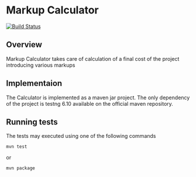 # Markup Calculator

[![Build Status](https://travis-ci.org/miketar-exercises/markup-calculator.svg?branch=develop)](https://travis-ci.org/miketar-exercises/markup-calculator)

## Overview 

Markup Calculator takes care of calculation of a final cost of the project introducing various markups 

## Implementaion

The Calculator is implemented as a maven jar project. The only dependency of the project is testng 6.10 available on the official maven repository.

## Running tests 

The tests may executed using one of the following commands 

    mvn test

or

    mvn package
